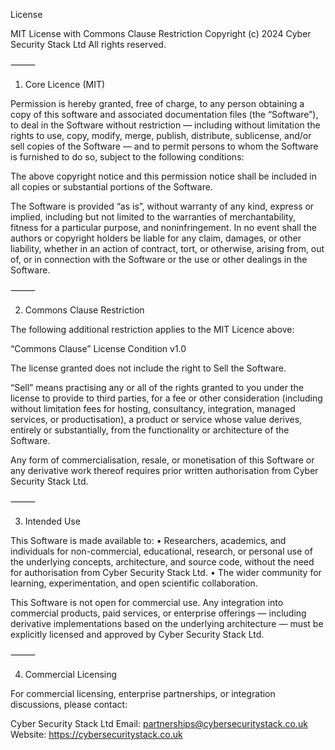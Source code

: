 License

MIT License with Commons Clause Restriction
Copyright (c) 2024 Cyber Security Stack Ltd
All rights reserved.

⸻

1. Core Licence (MIT)

Permission is hereby granted, free of charge, to any person obtaining a copy of this software and associated documentation files (the “Software”), to deal in the Software without restriction — including without limitation the rights to use, copy, modify, merge, publish, distribute, sublicense, and/or sell copies of the Software — and to permit persons to whom the Software is furnished to do so, subject to the following conditions:

The above copyright notice and this permission notice shall be included in all copies or substantial portions of the Software.

The Software is provided “as is”, without warranty of any kind, express or implied, including but not limited to the warranties of merchantability, fitness for a particular purpose, and noninfringement.
In no event shall the authors or copyright holders be liable for any claim, damages, or other liability, whether in an action of contract, tort, or otherwise, arising from, out of, or in connection with the Software or the use or other dealings in the Software.

⸻

2. Commons Clause Restriction

The following additional restriction applies to the MIT Licence above:

“Commons Clause” License Condition v1.0

The license granted does not include the right to Sell the Software.

“Sell” means practising any or all of the rights granted to you under the license to provide to third parties, for a fee or other consideration (including without limitation fees for hosting, consultancy, integration, managed services, or productisation), a product or service whose value derives, entirely or substantially, from the functionality or architecture of the Software.

Any form of commercialisation, resale, or monetisation of this Software or any derivative work thereof requires prior written authorisation from Cyber Security Stack Ltd.

⸻

3. Intended Use

This Software is made available to:
	•	Researchers, academics, and individuals for non-commercial, educational, research, or personal use of the underlying concepts, architecture, and source code, without the need for authorisation from Cyber Security Stack Ltd.
	•	The wider community for learning, experimentation, and open scientific collaboration.

This Software is not open for commercial use.
Any integration into commercial products, paid services, or enterprise offerings — including derivative implementations based on the underlying architecture — must be explicitly licensed and approved by Cyber Security Stack Ltd.

⸻

4. Commercial Licensing

For commercial licensing, enterprise partnerships, or integration discussions, please contact:

Cyber Security Stack Ltd
Email: partnerships@cybersecuritystack.co.uk
Website: https://cybersecuritystack.co.uk
